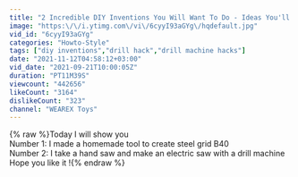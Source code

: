 ```yaml
---
title: "2 Incredible DIY Inventions You Will Want To Do - Ideas You'll Never Forget"
image: "https:\/\/i.ytimg.com\/vi\/6cyyI93aGYg\/hqdefault.jpg"
vid_id: "6cyyI93aGYg"
categories: "Howto-Style"
tags: ["diy inventions","drill hack","drill machine hacks"]
date: "2021-11-12T04:58:12+03:00"
vid_date: "2021-09-21T10:00:05Z"
duration: "PT11M39S"
viewcount: "442656"
likeCount: "3164"
dislikeCount: "323"
channel: "WEAREX Toys"
---
```

{% raw %}Today I will show you<br />Number 1: I made a homemade tool to create steel grid B40<br />Number 2: I take a hand saw and make an electric saw with a drill machine<br />Hope you like it  !{% endraw %}
